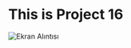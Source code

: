 # This is Project 16

![Ekran Alıntısı](https://user-images.githubusercontent.com/30186772/61451706-b3351380-a962-11e9-99b0-82afc98c5b25.PNG)
